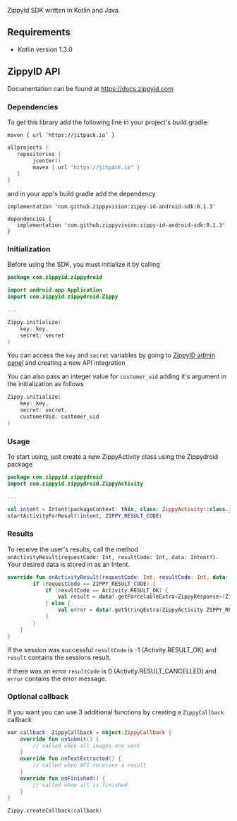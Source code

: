ZippyId SDK written in Kotlin and Java.

## Requirements

- Kotlin version 1.3.0

## ZippyID API

Documentation can be found at https://docs.zippyid.com

### Dependencies

To get this library add the following line in your project's build.gradle:

`maven { url ‘https://jitpack.io’ }`

```Kotlin
allprojects {
   repositories {
        jcenter()
        maven { url "https://jitpack.io" }
   }
}
```

and in your app's build gradle add the dependency

`implementation 'com.github.zippyvision:zippy-id-android-sdk:0.1.3'`

```
dependencies {
   implementation 'com.github.zippyvision:zippy-id-android-sdk:0.1.3'
}
```

### Initialization

Before using the SDK, you must initialize it by calling 

```Kotlin
package com.zippyid.zippydroid

import android.app.Application
import com.zippyid.zippydroid.Zippy

...

Zippy.initialize(
    key: key,
    secret: secret
)
```

You can access the `key` and `secret` variables by going to [ZippyID admin panel](https://demo.zippyid.com/#/api_integrations) and creating a new API integration

You can also pass an integer value for `customer_uid` adding it's argument in the initialization as follows

```Kotlin
Zippy.initialize(
    key: key,
    secret: secret,
    customerUid: customer_uid
)
```

### Usage

To start using, just create a new ZippyActivity class using the Zippydroid package

```Kotlin
package com.zippyid.zippydroid
import com.zippyid.zippydroid.ZippyActivity

...

val intent = Intent(packageContext: this, class: ZippyActivity::class.java)
startActivityForResult(intent, ZIPPY_RESULT_CODE)
```

### Results

To receive the user's results, call the method `onActivityResult(requestCode: Int, resultCode: Int, data: Intent?)`. Your desired data is stored in as an Intent.

```Kotlin
override fun onActivityResult(requestCode: Int, resultCode: Int, data: Intent?) {
        if (requestCode == ZIPPY_RESULT_CODE) {
            if (resultCode == Activity.RESULT_OK) {
                val result = data?.getParcelableExtra<ZippyResponse>(ZippyActivity.ZIPPY_RESULT)
            } else {
                val error = data?.getStringExtra(ZippyActivity.ZIPPY_RESULT)
            }
        }
    }
}
```

If the session was successful `resultCode` is -1 (Activity.RESULT_OK) and `result` contains the sessions result.

If there was an error `resultCode` is 0 (Activity.RESULT_CANCELLED) and `error` contains the error message.

### Optional callback

If you want you can use 3 additional functions by creating a `ZippyCallback` callback

```Kotlin
var callback: ZippyCallback = object:ZippyCallback {
    override fun onSubmit() {
        // called when all images are sent
    }
    override fun onTextExtracted() {
        // called when API receives a result
    }
    override fun onFinished() {
        // called when all is finished
    }
}

Zippy.createCallback(callback)
```
